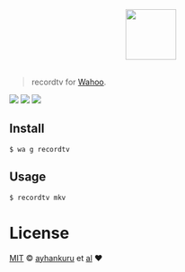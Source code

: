 <div align="center">
  <a href="http://github.com/fish-shell/wahoo">
  <img width=90px  src="https://cloud.githubusercontent.com/assets/8317250/9703317/d216df50-54ba-11e5-81b9-8cc92fa3f76a.png">
  </a>
</div>
<br>

> recordtv for [Wahoo][wahoo].


![][wahoo-badge]
[![][travis-logo]][travis]
![][license-badge]

## Install


```fish
$ wa g recordtv
```


## Usage

```fish
$ recordtv mkv
```

# License

[MIT][mit] © [ayhankuru][author] et [al][contributors] :heart:


[mit]:            http://opensource.org/licenses/MIT
[author]:         http://github.com/ayhankuru
[contributors]:   https://github.com/ayhankuru/recordtv/graphs/contributors
[wahoo]:          https://www.github.com/fish-shell/wahoo
[wahoo-badge]:    https://img.shields.io/badge/Wahoo-Framework-FF2848.svg?style=flat-square
[license-badge]:  https://img.shields.io/badge/license-MIT-444444.svg?style=flat-square
[travis-logo]:    http://img.shields.io/travis/ayhankuru/recordtv.svg?style=flat-square
[travis]:         https://travis-ci.org/ayhankuru/recordtv

